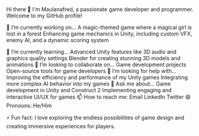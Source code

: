 Hi there 👋
I'm Maulanafred, a passionate game developer and programmer. Welcome to my GitHub profile!

🔭 I’m currently working on...
A magic-themed game where a magical girl is lost in a forest
Enhancing game mechanics in Unity, including custom VFX, enemy AI, and a dynamic scoring system

🌱 I’m currently learning...
Advanced Unity features like 3D audio and graphics quality settings
Blender for creating stunning 3D models and animations
👯 I’m looking to collaborate on...
Game development projects
Open-source tools for game developers
🤔 I’m looking for help with...
Improving the efficiency and performance of my Unity games
Integrating more complex AI behavior into my games
💬 Ask me about...
Game development in Unity and Construct 2
Implementing engaging and interactive UI/UX for games
📫 How to reach me:
Email
LinkedIn
Twitter
😄 Pronouns:
He/Him

⚡ Fun fact:
I love exploring the endless possibilities of game design and creating immersive experiences for players.

